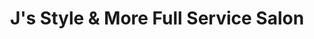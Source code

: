 ---
title: "J's Style & More Full Service Salon"
url: /newman/js-style-and-more-full-service-salon/
shop: hairdresser
---